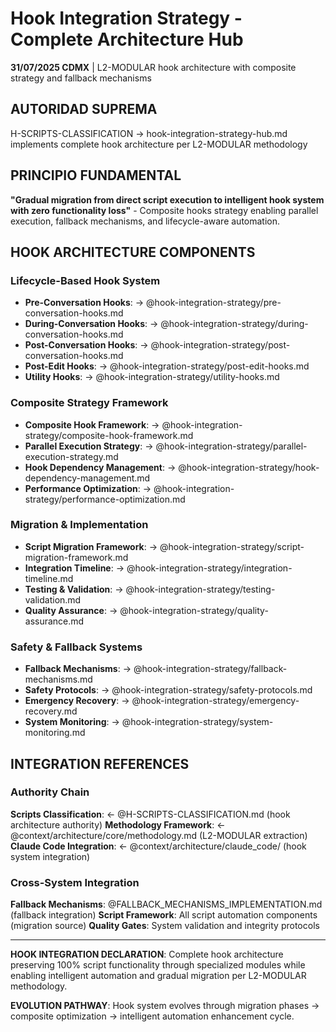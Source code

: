 # Hook Integration Strategy - Complete Architecture Hub

**31/07/2025 CDMX** | L2-MODULAR hook architecture with composite strategy and fallback mechanisms

## AUTORIDAD SUPREMA
H-SCRIPTS-CLASSIFICATION → hook-integration-strategy-hub.md implements complete hook architecture per L2-MODULAR methodology

## PRINCIPIO FUNDAMENTAL
**"Gradual migration from direct script execution to intelligent hook system with zero functionality loss"** - Composite hooks strategy enabling parallel execution, fallback mechanisms, and lifecycle-aware automation.

## HOOK ARCHITECTURE COMPONENTS

### **Lifecycle-Based Hook System**
- **Pre-Conversation Hooks**: → @hook-integration-strategy/pre-conversation-hooks.md
- **During-Conversation Hooks**: → @hook-integration-strategy/during-conversation-hooks.md
- **Post-Conversation Hooks**: → @hook-integration-strategy/post-conversation-hooks.md
- **Post-Edit Hooks**: → @hook-integration-strategy/post-edit-hooks.md
- **Utility Hooks**: → @hook-integration-strategy/utility-hooks.md

### **Composite Strategy Framework**
- **Composite Hook Framework**: → @hook-integration-strategy/composite-hook-framework.md
- **Parallel Execution Strategy**: → @hook-integration-strategy/parallel-execution-strategy.md
- **Hook Dependency Management**: → @hook-integration-strategy/hook-dependency-management.md
- **Performance Optimization**: → @hook-integration-strategy/performance-optimization.md

### **Migration & Implementation**
- **Script Migration Framework**: → @hook-integration-strategy/script-migration-framework.md
- **Integration Timeline**: → @hook-integration-strategy/integration-timeline.md
- **Testing & Validation**: → @hook-integration-strategy/testing-validation.md
- **Quality Assurance**: → @hook-integration-strategy/quality-assurance.md

### **Safety & Fallback Systems**
- **Fallback Mechanisms**: → @hook-integration-strategy/fallback-mechanisms.md
- **Safety Protocols**: → @hook-integration-strategy/safety-protocols.md
- **Emergency Recovery**: → @hook-integration-strategy/emergency-recovery.md
- **System Monitoring**: → @hook-integration-strategy/system-monitoring.md

## INTEGRATION REFERENCES

### Authority Chain
**Scripts Classification**: ← @H-SCRIPTS-CLASSIFICATION.md (hook architecture authority)
**Methodology Framework**: ← @context/architecture/core/methodology.md (L2-MODULAR extraction)
**Claude Code Integration**: ← @context/architecture/claude_code/ (hook system integration)

### Cross-System Integration
**Fallback Mechanisms**: @FALLBACK_MECHANISMS_IMPLEMENTATION.md (fallback integration)
**Script Framework**: All script automation components (migration source)
**Quality Gates**: System validation and integrity protocols

---

**HOOK INTEGRATION DECLARATION**: Complete hook architecture preserving 100% script functionality through specialized modules while enabling intelligent automation and gradual migration per L2-MODULAR methodology.

**EVOLUTION PATHWAY**: Hook system evolves through migration phases → composite optimization → intelligent automation enhancement cycle.